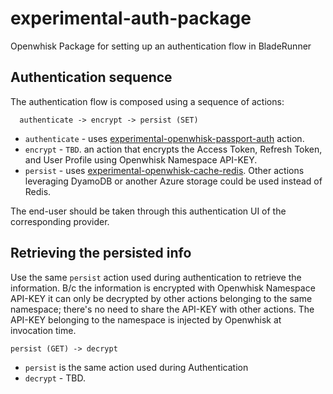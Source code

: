 # experimental-auth-package
Openwhisk Package for setting up an authentication flow in BladeRunner

## Authentication sequence

The authentication flow is composed using a sequence of actions:

```
  authenticate -> encrypt -> persist (SET)
```

* `authenticate` - uses [experimental-openwhisk-passport-auth](https://git.corp.adobe.com/bladerunner/experimental-openwhisk-passport-auth) action.
* `encrypt` - `TBD`. an action that encrypts the Access Token, Refresh Token, and User Profile using Openwhisk Namespace API-KEY.
* `persist` - uses [experimental-openwhisk-cache-redis](https://git.corp.adobe.com/bladerunner/experimental-openwhisk-cache-redis). Other actions leveraging DyamoDB or another Azure storage could be used instead of Redis.

The end-user should be taken through this authentication UI of the corresponding provider.

## Retrieving the persisted info

Use the same `persist` action used during authentication to retrieve the information. B/c the information is encrypted with Openwhisk Namespace API-KEY it can only be decrypted by other actions belonging to the same namespace; there's no need to share the API-KEY with other actions. The API-KEY belonging to the namespace is injected by Openwhisk at invocation time.

```
persist (GET) -> decrypt
```
* `persist` is the same action used during Authentication
* `decrypt` - TBD.

